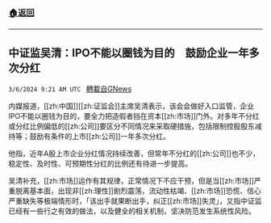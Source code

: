 ###  [:house:返回](README.md)
---


## 中证监吴清：IPO不能以圈钱为目的　鼓励企业一年多次分红
`3/6/2024 9:21 AM UTC ` [轉載自GNews](https://gnews.org/articles/2370110)

内媒报道，[[zh:中国]][[zh:证监会]]主席吴清表示，该会会做好入口监管，企业IPO不能以圈钱为目的，要全力把造假者挡在资本[[zh:市场]]门外。对多年不分红或分红比例偏低的[[zh:公司]]要区分不同情况来采取硬措施，包括限制控股股东减持等；鼓励有条件的上市[[zh:公司]]一年多次分红。

他指，近年A股上市企业分红情况持续改善，但常年不分红的[[zh:公司]]也不少，稳定性、及时性、可预期性分红的比例还有待进一步提高。

吴清补充，[[zh:市场]]运作有其规律，正常情况下不应干预，但是当[[zh:市场]]严重脱离基本面，出现非[[zh:理性]]剧烈震荡，流动性枯竭、[[zh:市场]]恐慌、信心严重缺失等极端情形时，「该出手就果断出手，纠正[[zh:市场]]失灵」，又指中证监已经有一些行之有效的做法，以及健全的相关机制，坚决防范发生系统性风险。
